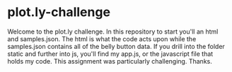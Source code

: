 # plot.ly-challenge
Welcome to the plot.ly challenge.
In this repository to start you'll an html and samples.json. The html is what the code acts upon
while the samples.json contains all of the belly button data.
If you drill into the folder static and further into js, you'll find my app.js, or the javascript
file that holds my code. 
This assignment was particularly challenging. 
Thanks.
